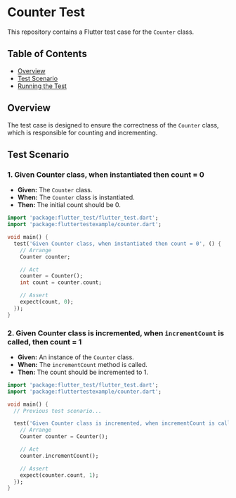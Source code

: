 # Counter Test

This repository contains a Flutter test case for the `Counter` class.

## Table of Contents

- [Overview](#overview)
- [Test Scenario](#test-scenario)
- [Running the Test](#running-the-test)

## Overview

The test case is designed to ensure the correctness of the `Counter` class, which is responsible for counting and incrementing.

## Test Scenario

### 1. Given Counter class, when instantiated then count = 0

- **Given:** The `Counter` class.
- **When:** The `Counter` class is instantiated.
- **Then:** The initial count should be 0.

```dart
import 'package:flutter_test/flutter_test.dart';
import 'package:fluttertestexample/counter.dart';

void main() {
  test('Given Counter class, when instantiated then count = 0', () {
    // Arrange
    Counter counter;

    // Act
    counter = Counter();
    int count = counter.count;

    // Assert
    expect(count, 0);
  });
}

```
### 2. Given Counter class is incremented, when `incrementCount` is called, then count = 1

- **Given:** An instance of the `Counter` class.
- **When:** The `incrementCount` method is called.
- **Then:** The count should be incremented to 1.

```dart
import 'package:flutter_test/flutter_test.dart';
import 'package:fluttertestexample/counter.dart';

void main() {
  // Previous test scenario...

  test('Given Counter class is incremented, when incrementCount is called then count = 1', () {
    // Arrange
    Counter counter = Counter();

    // Act
    counter.incrementCount();

    // Assert
    expect(counter.count, 1);
  });
}
```
